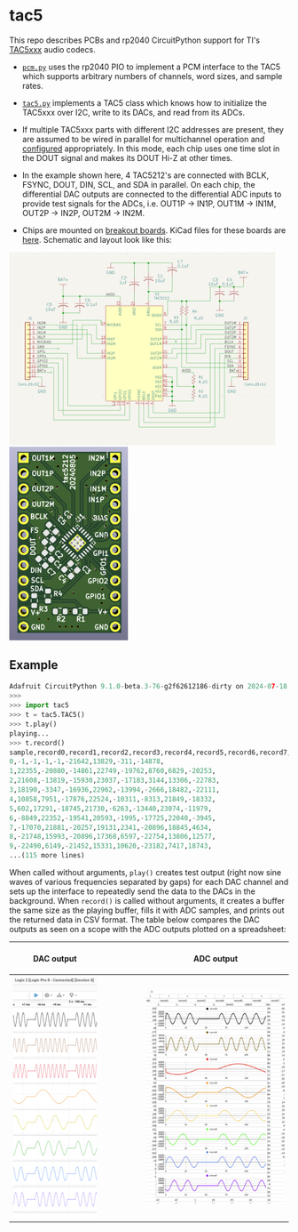 # tac5

This repo describes PCBs and rp2040 CircuitPython support for TI's [TAC5xxx](https://www.ti.com/product/TAC5212) audio codecs.

* [`pcm.py`](pcm.py) uses the rp2040 PIO to implement a PCM interface to the TAC5 which supports arbitrary numbers of channels, word sizes, and sample rates.

* [`tac5.py`](tac5.py) implements a TAC5 class which knows how to initialize the TAC5xxx over I2C, write to its DACs, and read from its ADCs.

* If multiple TAC5xxx parts with different I2C addresses are present, they are assumed to be wired in parallel for multichannel operation and [configured]( https://docs.google.com/spreadsheets/d/1LnI_OwJfJHtquBkj7qKH8Fg3jmsCv9cRniIS2uqMfjU/edit?usp=sharing) appropriately.  In this mode, each chip uses one time slot
in the DOUT signal and makes its DOUT Hi-Z at other times.  

* In the example shown here, 4 TAC5212's are connected with BCLK, FSYNC, DOUT, DIN, SCL, and SDA in parallel.  On each chip, the differential DAC outputs are connected to the differential ADC inputs to provide test signals for the ADCs, i.e. OUT1P -> IN1P, OUT1M -> IN1M, OUT2P -> IN2P, OUT2M -> IN2M.

* Chips are mounted on [breakout boards](https://www.pcbway.com/project/shareproject/Breakout_board_for_the_TI_TAC5212_audio_codec_ecc0a61b.html).  KiCad files for these boards are [here](pcb).  Schematic and layout look like this:

<img src="images/tac5_schematic.png" width="480" /> <img src="images/tac5_pcb.png" width="214" />



## Example

```python
Adafruit CircuitPython 9.1.0-beta.3-76-g2f62612186-dirty on 2024-07-18; Adafruit Feather RP2040 with rp2040
>>> 
>>> import tac5
>>> t = tac5.TAC5()
>>> t.play()
playing...
>>> t.record()
sample,record0,record1,record2,record3,record4,record5,record6,record7,
0,-1,-1,-1,-1,-21642,13829,-311,-14878,
1,22355,-20880,-14861,22749,-19762,8760,6829,-20253,
2,21608,-13819,-15930,23037,-17183,3144,13306,-22783,
3,18190,-3347,-16936,22962,-13994,-2666,18482,-22111,
4,10858,7951,-17876,22524,-10311,-8313,21849,-18332,
5,602,17291,-18745,21730,-6263,-13440,23074,-11979,
6,-8849,22352,-19541,20593,-1995,-17725,22040,-3945,
7,-17070,21881,-20257,19131,2341,-20896,18845,4634,
8,-21748,15993,-20896,17368,6597,-22754,13806,12577,
9,-22490,6149,-21452,15331,10620,-23182,7417,18743,
...(115 more lines)
```

When called without arguments, `play()` creates test output (right now sine waves of various frequencies separated by gaps) for each DAC channel and sets up the interface to repeatedly send the data to the DACs in the background.
When `record()` is called without arguments, it creates a buffer the same size as the playing buffer, fills it with ADC samples, and prints out the returned data in
CSV format.  The table below compares the DAC outputs as seen on a scope with the ADC outputs plotted on a spreadsheet:

| DAC output |  &nbsp; &nbsp; &nbsp; &nbsp; &nbsp; &nbsp; &nbsp; &nbsp; &nbsp; &nbsp; &nbsp; &nbsp; &nbsp; &nbsp; &nbsp;&nbsp; &nbsp; &nbsp;  | ADC output |
| ---------- | ---- |---------- |
| <img src="images/dac_output_example.png" width="280" />   | | <img src="images/adc_output_example.png" width="500" /> |

